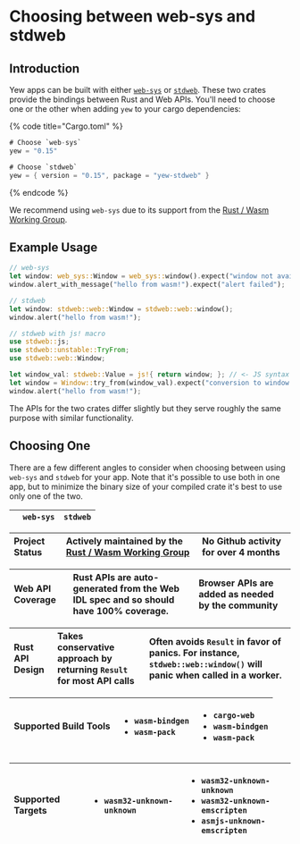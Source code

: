 # Choosing between web-sys and stdweb

## Introduction

Yew apps can be built with either [`web-sys`](https://docs.rs/web-sys) or 
[`stdweb`](https://docs.rs/stdweb). These two crates provide the bindings between Rust and Web APIs. 
You'll need to choose one or the other when adding `yew` to your cargo dependencies:

{% code title="Cargo.toml" %}
```rust
# Choose `web-sys`
yew = "0.15"

# Choose `stdweb`
yew = { version = "0.15", package = "yew-stdweb" }
```
{% endcode %}

We recommend using `web-sys` due to its support from the [Rust / Wasm Working Group](https://rustwasm.github.io/).

## Example Usage

```rust
// web-sys
let window: web_sys::Window = web_sys::window().expect("window not available");
window.alert_with_message("hello from wasm!").expect("alert failed");

// stdweb
let window: stdweb::web::Window = stdweb::web::window();
window.alert("hello from wasm!");

// stdweb with js! macro
use stdweb::js;
use stdweb::unstable::TryFrom;
use stdweb::web::Window;

let window_val: stdweb::Value = js!{ return window; }; // <- JS syntax inside!
let window = Window::try_from(window_val).expect("conversion to window failed");
window.alert("hello from wasm!");
```

The APIs for the two crates differ slightly but they serve roughly the same purpose with similar 
functionality.

## Choosing One

There are a few different angles to consider when choosing between using `web-sys` and `stdweb` for 
your app. Note that it's possible to use both in one app, but to minimize the binary size of your 
compiled crate it's best to use only one of the two.

|  | `web-sys` | `stdweb` |
| :--- | :--- | :--- |


| Project Status | Actively maintained by the [Rust / Wasm Working Group](https://rustwasm.github.io/) | No Github activity for over 4 months |
| :--- | :--- | :--- |


| Web API Coverage | Rust APIs are auto-generated from the Web IDL spec and so should have 100% coverage. | Browser APIs are added as needed by the community |
| :--- | :--- | :--- |


| Rust API Design | Takes conservative approach by returning `Result` for most API calls | Often avoids `Result` in favor of panics. For instance, `stdweb::web::window()` will panic when called in a worker. |
| :--- | :--- | :--- |


<table>
  <thead>
    <tr>
      <th style="text-align:left">Supported Build Tools</th>
      <th style="text-align:left">
        <ul>
          <li><code>wasm-bindgen</code>
          </li>
          <li><code>wasm-pack</code>
          </li>
        </ul>
      </th>
      <th style="text-align:left">
        <ul>
          <li><code>cargo-web</code>
          </li>
          <li><code>wasm-bindgen</code>
          </li>
          <li><code>wasm-pack</code>
          </li>
        </ul>
      </th>
    </tr>
  </thead>
  <tbody></tbody>
</table><table>
  <thead>
    <tr>
      <th style="text-align:left">Supported Targets</th>
      <th style="text-align:left">
        <ul>
          <li><code>wasm32-unknown-unknown</code>
          </li>
        </ul>
      </th>
      <th style="text-align:left">
        <ul>
          <li><code>wasm32-unknown-unknown</code>
          </li>
          <li><code>wasm32-unknown-emscripten</code>
          </li>
          <li><code>asmjs-unknown-emscripten</code>
          </li>
        </ul>
      </th>
    </tr>
  </thead>
  <tbody></tbody>
</table>